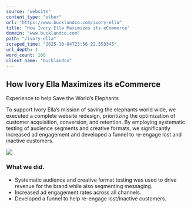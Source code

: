 ```yaml
---
source: "website"
content_type: "other"
url: "https://www.bucklandco.com/ivory-ella"
title: "How Ivory Ella Maximizes its eCommerce"
domain: "www.bucklandco.com"
path: "/ivory-ella"
scraped_time: "2025-10-04T23:56:22.553345"
url_depth: 1
word_count: 106
client_name: "bucklandco"
---
```


## How Ivory Ella Maximizes its eCommerce  
Experience to help Save the World’s Elephants

To support Ivory Ella’s mission of saving the elephants world wide, we executed a complete website redesign, prioritizing the optimization of customer acquisition, conversion, and retention. By employing systematic testing of audience segments and creative formats, we significantly increased ad engagement and developed a funnel to re-engage lost and inactive customers.

![](https://images.squarespace-cdn.com/content/v1/6268579a877ca8664845642e/33c22575-e2dd-44a5-af1e-834b4dd8c944/BCo_Site-Graphics-ivory-ella.jpg)

### What we did.

*   Systematic audience and creative format testing was used to drive revenue for the brand while also segmenting messaging.
*   Increased ad engagement rates across all channels.
*   Developed a funnel to help re-engage lost/inactive customers.